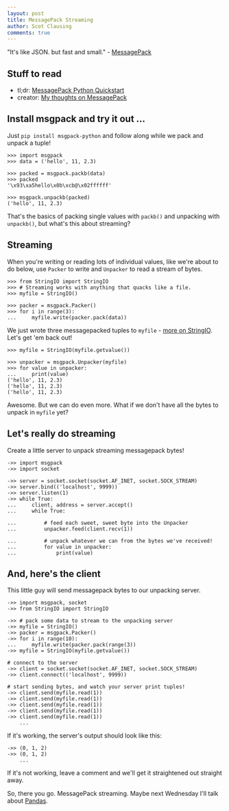 ```yaml
---
layout: post
title: MessagePack Streaming
author: Scot Clausing
comments: true
---
```

"It's like JSON. but fast and small." - [MessagePack](http://msgpack.org/)

Stuff to read
---

* tl;dr: [MessagePack Python Quickstart](http://wiki.msgpack.org/display/MSGPACK/QuickStart+for+Python)
* creator: [My thoughts on MessagePack](https://gist.github.com/frsyuki/2908191)

Install msgpack and try it out ...
---

Just `pip install msgpack-python` and follow along while we pack and unpack a tuple!

    >>> import msgpack
    >>> data = ('hello', 11, 2.3)

    >>> packed = msgpack.packb(data)
    >>> packed
    '\x93\xa5hello\x0b\xcb@\x02ffffff'

    >>> msgpack.unpackb(packed)
    ('hello', 11, 2.3)

That's the basics of packing single values with `packb()` and unpacking with `unpackb()`, but what's this about streaming?

Streaming
---

When you're writing or reading lots of individual values, like we're about to do below, use `Packer` to write and `Unpacker` to read a stream of bytes.

    >>> from StringIO import StringIO
    >>> # Streaming works with anything that quacks like a file.
    >>> myfile = StringIO()

    >>> packer = msgpack.Packer()
    >>> for i in range(3):
    ...     myfile.write(packer.pack(data))

We just wrote three messagepacked tuples to `myfile` - [more on StringIO](http://docs.python.org/2/library/stringio.html). Let's get 'em back out!

    >>> myfile = StringIO(myfile.getvalue())

    >>> unpacker = msgpack.Unpacker(myfile)
    >>> for value in unpacker:
    ...     print(value)
    ('hello', 11, 2.3)
    ('hello', 11, 2.3)
    ('hello', 11, 2.3)

Awesome. But we can do even more. What if we don't have all the bytes to unpack in `myfile` yet?

Let's really do streaming
---

Create a little server to unpack streaming messagepack bytes!

    ->> import msgpack
    ->> import socket

    ->> server = socket.socket(socket.AF_INET, socket.SOCK_STREAM)
    ->> server.bind(('localhost', 9999))
    ->> server.listen(1)
    ->> while True:
    ...     client, address = server.accept()
    ...     while True:

    ...         # feed each sweet, sweet byte into the Unpacker
    ...         unpacker.feed(client.recv(1))

    ...         # unpack whatever we can from the bytes we've received!
    ...         for value in unpacker:
    ...             print(value)

And, here's the client
---

This little guy will send messagepack bytes to our unpacking server.

    ->> import msgpack, socket
    ->> from StringIO import StringIO

    ->> # pack some data to stream to the unpacking server
    ->> myfile = StringIO()
    ->> packer = msgpack.Packer()
    ->> for i in range(10):
    ...     myfile.write(packer.pack(range(3))
    ->> myfile = StringIO(myfile.getvalue())

    # connect to the server
    ->> client = socket.socket(socket.AF_INET, socket.SOCK_STREAM)
    ->> client.connect(('localhost', 9999))

    # start sending bytes, and watch your server print tuples!
    ->> client.send(myfile.read(1))
    ->> client.send(myfile.read(1))
    ->> client.send(myfile.read(1))
    ->> client.send(myfile.read(1))
    ->> client.send(myfile.read(1))
        ...

If it's working, the server's output should look like this:

    ->> (0, 1, 2)
    ->> (0, 1, 2)
        ...

If it's not working, leave a comment and we'll get it straightened out straight away.

So, there you go. MessagePack streaming. Maybe next Wednesday I'll talk about [Pandas](http://pandas.pydata.org/).
